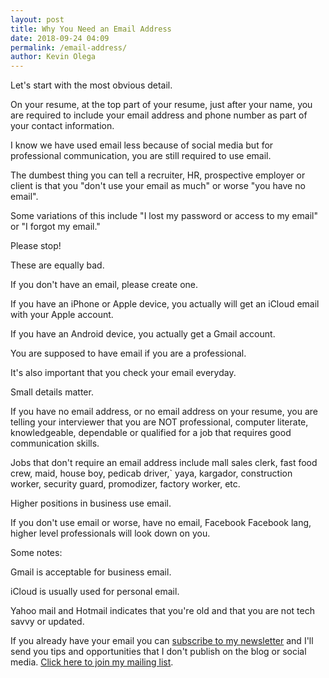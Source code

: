 ```yaml
--- 
layout: post 
title: Why You Need an Email Address
date: 2018-09-24 04:09
permalink: /email-address/ 
author: Kevin Olega 
--- 
```

Let's start with the most obvious detail.

On your resume, at the top part of your resume, just after your name, you are required to include your email address and phone number as part of your contact information.

I know we have used email less because of social media but for professional communication, you are still required to use email.

The dumbest thing you can tell a recruiter, HR, prospective employer or client is that you "don't use your email as much" or worse "you have no email".

Some variations of this include "I lost my password or access to my email" or "I forgot my email."

Please stop!

These are equally bad.

If you don't have an email, please create one.

If you have an iPhone or Apple device, you actually will get an iCloud email with your Apple account.

If you have an Android device, you actually get a Gmail account.

You are supposed to have email if you are a professional.

It's also important that you check your email everyday.

Small details matter. 

If you have no email address, or no email address on your resume, you are telling your interviewer that you are NOT professional, computer literate, knowledgeable, dependable or qualified for a job that requires good communication skills.

Jobs that don't require an email address include mall sales clerk, fast food crew, maid, house boy, pedicab driver,` yaya, kargador, construction worker, security guard, promodizer, factory worker, etc.

Higher positions in business use email. 

If you don't use email or worse, have no email, Facebook Facebook lang, higher level professionals will look down on you.

Some notes:

Gmail is acceptable for business email.

iCloud is usually used for personal email.

Yahoo mail and Hotmail indicates that you're old and that you are not tech savvy or updated.

If you already have your email you can [subscribe to my newsletter](http://eepurl.com/riFT1
) and I'll send you tips and opportunities that I don't publish on the blog or social media. [Click here to join my mailing list](http://eepurl.com/riFT1).
